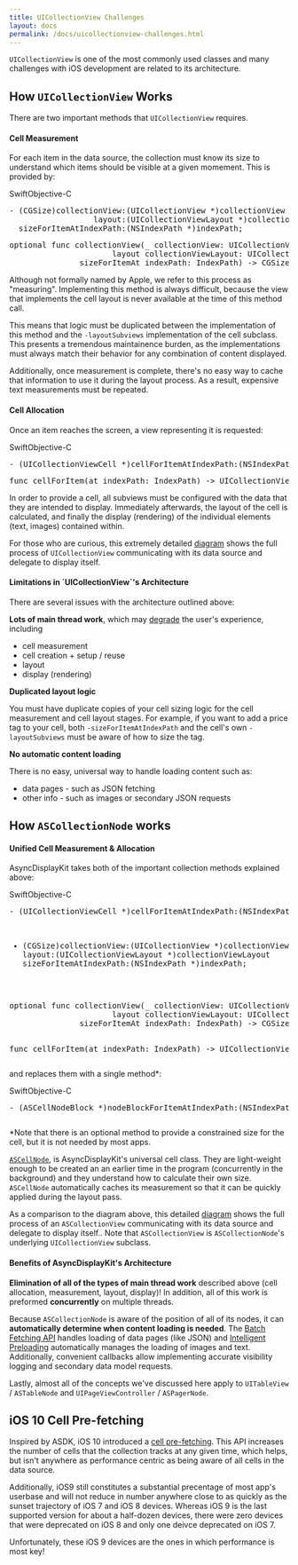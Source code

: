 ```yaml
---
title: UICollectionView Challenges
layout: docs
permalink: /docs/uicollectionview-challenges.html
---
```


`UICollectionView` is one of the most commonly used classes and many challenges with iOS development are related to its architecture.

## How `UICollectionView` Works 

There are two important methods that `UICollectionView` requires. 

<h4><b>Cell Measurement</b></h4>

For each item in the data source, the collection must know its size to understand which items should be visible at a given momement. This is provided by:

<div class = "highlight-group">
<span class="language-toggle"><a data-lang="swift" class="swiftButton">Swift</a><a data-lang="objective-c" class = "active objcButton">Objective-C</a></span>
<div class = "code">
<pre lang="objc" class="objcCode">
- (CGSize)collectionView:(UICollectionView *)collectionView 
                  layout:(UICollectionViewLayout *)collectionViewLayout 
  sizeForItemAtIndexPath:(NSIndexPath *)indexPath;
</pre>
<pre lang="swift" class = "swiftCode hidden">
optional func collectionView(_ collectionView: UICollectionView, 
                      layout collectionViewLayout: UICollectionViewLayout, 
               sizeForItemAt indexPath: IndexPath) -> CGSize
</pre>
</div>
</div>

Although not formally named by Apple, we refer to this process as "measuring". Implementing this method is always difficult, because the view that implements the cell layout is never available at the time of this method call. 

This means that logic must be duplicated between the implementation of this method and the `-layoutSubviews` implementation of the cell subclass. This presents a tremendous maintainence burden, as the implementations must always match their behavior for any combination of content displayed. 

Additionally, once measurement is complete, there's no easy way to cache that information to use it during the layout process. As a result, expensive text measurements must be repeated.  

<h4><b>Cell Allocation</b></h4>

Once an item reaches the screen, a view representing it is requested:

<div class = "highlight-group">
<span class="language-toggle"><a data-lang="swift" class="swiftButton">Swift</a><a data-lang="objective-c" class = "active objcButton">Objective-C</a></span>
<div class = "code">
<pre lang="objc" class="objcCode">
- (UICollectionViewCell *)cellForItemAtIndexPath:(NSIndexPath *)indexPath;
</pre>
<pre lang="swift" class = "swiftCode hidden">
func cellForItem(at indexPath: IndexPath) -> UICollectionViewCell?
</pre>
</div>
</div>

In order to provide a cell, all subviews must be configured with the data that they are intended to display. Immediately afterwards, the layout of the cell is calculated, and finally the display (rendering) of the individual elements (text, images) contained within. 

<div class = "note">
For those who are curious, this extremely detailed <a href="/static/talks/UICollectionView.pdf">diagram</a> shows the full process of <code>UICollectionView</code> communicating with its data source and delegate to display itself.
</div>

<h4><b>Limitations in `UICollectionView`'s Architecture</b></h4>

There are several issues with the architecture outlined above:

<b>Lots of main thread work</b>, which may <a href="">degrade</a> the user's experience, including

<ul>
<li>cell measurement</li>
<li>cell creation + setup / reuse </li>
<li>layout</li>
<li>display (rendering)</li></ul>

<b>Duplicated layout logic</b>

You must have duplicate copies of your cell sizing logic for the cell measurement and cell layout stages. For example, if you want to add a price tag to your cell, both <code>-sizeForItemAtIndexPath</code> and the cell's own <code>-layoutSubviews</code> must be aware of how to size the tag.

<b>No automatic content loading</b>

There is no easy, universal way to handle loading content such as:
<ul>
<li>data pages - such as JSON fetching</li>
<li>other info - such as images or secondary JSON requests</li>
</ul>

## How `ASCollectionNode` works

<h4><b>Unified Cell Measurement & Allocation</b></h4>

AsyncDisplayKit takes both of the important collection methods explained above:

<div class = "highlight-group">
<span class="language-toggle"><a data-lang="swift" class="swiftButton">Swift</a><a data-lang="objective-c" class = "active objcButton">Objective-C</a></span>
<div class = "code">
<pre lang="objc" class="objcCode">
- (UICollectionViewCell *)cellForItemAtIndexPath:(NSIndexPath *)indexPath;

- (CGSize)collectionView:(UICollectionView *)collectionView 
                  layout:(UICollectionViewLayout *)collectionViewLayout 
  sizeForItemAtIndexPath:(NSIndexPath *)indexPath;
</pre>
<pre lang="swift" class = "swiftCode hidden">
optional func collectionView(_ collectionView: UICollectionView, 
                      layout collectionViewLayout: UICollectionViewLayout, 
               sizeForItemAt indexPath: IndexPath) -> CGSize

func cellForItem(at indexPath: IndexPath) -> UICollectionViewCell?
</pre>
</div>
</div>

and replaces them with a single method*:

<div class = "highlight-group">
<span class="language-toggle"><a data-lang="swift" class="swiftButton">Swift</a><a data-lang="objective-c" class = "active objcButton">Objective-C</a></span>
<div class = "code">
<pre lang="objc" class="objcCode">
- (ASCellNodeBlock *)nodeBlockForItemAtIndexPath:(NSIndexPath *)indexPath;
</pre>
<pre lang="swift" class = "swiftCode hidden">
</pre>
</div>
</div>

*Note that there is an optional method to provide a constrained size for the cell, but it is not needed by most apps.

<a href="/docs/cell-node.html"><code>ASCellNode</code></a>, is AsyncDisplayKit's universal cell class. They are light-weight enough to be created an an earlier time in the program (concurrently in the background) and they understand how to calculate their own size. `ASCellNode` automatically caches its measurement so that it can be quickly applied during the layout pass. 

<div class = "note">
As a comparison to the diagram above, this detailed <a href="/static/talks/ASCollectionView.pdf">diagram</a> shows the full process of an <code>ASCollectionView</code> communicating with its data source and delegate to display itself.. Note that <code>ASCollectionView</code> is <code>ASCollectionNode</code>'s underlying <code>UICollectionView</code> subclass. 
</div> 

<h4><b>Benefits of AsyncDisplayKit's Architecture</b></h4>

<b>Elimination of all of the types of main thread work</b> described above (cell allocation, measurement, layout, display)! In addition, all of this work is preformed <b>concurrently</b> on multiple threads.

Because `ASCollectionNode` is aware of the position of all of its nodes, it can <b>automatically determine when content loading is needed</b>. The <a href="/docs/batch-fetching-api.html">Batch Fetching API</a> handles loading of data pages (like JSON) and <a href="/docs/intelligent-preloading.html">Intelligent Preloading</a> automatically manages the loading of images and text. Additionally, convenient callbacks allow implementing accurate visibility logging and secondary data model requests.  

Lastly, almost all of the concepts we've discussed here apply to `UITableView` / `ASTableNode` and `UIPageViewController` / `ASPagerNode`.

## iOS 10 Cell Pre-fetching
Inspired by ASDK, iOS 10 introduced a <a href="">cell pre-fetching</a>. This API increases the number of cells that the collection tracks at any given time, which helps, but isn't anywhere as performance centric as being aware of all cells in the data source. 

Additionally, iOS9 still constitutes a substantial precentage of most app's userbase and will not reduce in number anywhere close to as quickly as the sunset trajectory of iOS 7 and iOS 8 devices. Whereas iOS 9 is the last supported version for about a half-dozen devices, there were zero devices that were deprecated on iOS 8 and only one deivce deprecated on iOS 7. 

Unfortunately, these iOS 9 devices are the ones in which performance is most key!
